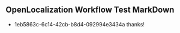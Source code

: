 ## OpenLocalization Workflow Test MarkDown
* 1eb5863c-6c14-42cb-b8d4-092994e3434a thanks!

<!--HONumber=Aug16_HO5-->


